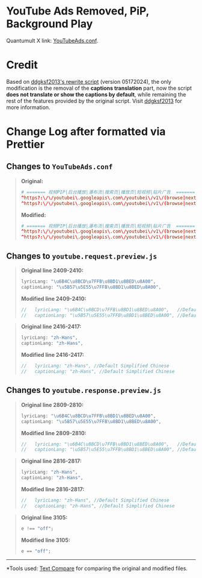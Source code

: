# YouTube Ads Removed, PiP, Background Play

Quantumult X link: [YouTubeAds.conf](https://raw.githubusercontent.com/Ender-Wang/YouTubeAds-PiP-BackgroundPlay/main/YouTubeAds.conf).

# Credit

Based on [ddgksf2013's rewrite script](https://raw.githubusercontent.com/ddgksf2013/Rewrite/master/AdBlock/YoutubeAds.conf) (version 05172024), the only modification is the removal of the **captions translation** part, now the script **does not translate or show the captions by default**, while remaining the rest of the features provided by the original script. Visit [ddgksf2013](https://github.com/ddgksf2013/ddgksf2013) for more information.

# Change Log after formatted via Prettier

## Changes to `YouTubeAds.conf`

> **Original:**
>
> ```conf
> # ======= 视频PIP|后台播放|瀑布流|搜索页|播放页|短视频|贴片广告  ======= #
> ^https?:\/\/youtubei\.googleapis\.com\/youtubei\/v1\/(browse|next|player|reel\/reel_watch_sequence|get_watch) url script-request-body https://raw.githubusercontent.com/Maasea/sgmodule/master/Script/Youtube/dist/youtube.request.preview.js
> ^https?:\/\/youtubei\.googleapis\.com\/youtubei\/v1\/(browse|next|player|search|reel\/reel_watch_sequence|guide|account\/get_setting|get_watch) url script-response-body https://raw.githubusercontent.com/Maasea/sgmodule/master/Script/Youtube/dist/youtube.response.preview.js
> ```
>
> **Modified:**
>
> ```conf
> # ======= 视频PIP|后台播放|瀑布流|搜索页|播放页|短视频|贴片广告  ======= #
> ^https?:\/\/youtubei\.googleapis\.com\/youtubei\/v1\/(browse|next|player|reel\/reel_watch_sequence|get_watch) url script-request-body https://raw.githubusercontent.com/Ender-Wang/YouTubeAds-PiP-BackgroundPlay/main/youtube.request.preview.js
> ^https?:\/\/youtubei\.googleapis\.com\/youtubei\/v1\/(browse|next|player|search|reel\/reel_watch_sequence|guide|account\/get_setting|get_watch) url script-response-body https://raw.githubusercontent.com/Ender-Wang/YouTubeAds-PiP-BackgroundPlay/main/youtube.response.preview.js
> ```

## Changes to `youtube.request.preview.js`

> **Original line 2409-2410:**
>
> ```javascript
> lyricLang: "\u6B4C\u8BCD\u7FFB\u8BD1\u8BED\u8A00",
> captionLang: "\u5B57\u5E55\u7FFB\u8BD1\u8BED\u8A00",
> ```
>
> **Modified line 2409-2410:**
>
> ```javascript
> //   lyricLang: "\u6B4C\u8BCD\u7FFB\u8BD1\u8BED\u8A00",   //Default lyrics > Simplified Chinese off
> //   captionLang: "\u5B57\u5E55\u7FFB\u8BD1\u8BED\u8A00", //Default subtitles > Simplified Chinese off
> ```

> **Original line 2416-2417:**
>
> ```javascript
> lyricLang: "zh-Hans",
> captionLang: "zh-Hans",
> ```
>
> **Modified line 2416-2417:**
>
> ```javascript
> //   lyricLang: "zh-Hans", //Default Simplified Chinese
> //   captionLang: "zh-Hans", //Default Simplified Chinese
> ```

## Changes to `youtube.response.preview.js`

> **Original line 2809-2810:**
>
> ```javascript
> lyricLang: "\u6B4C\u8BCD\u7FFB\u8BD1\u8BED\u8A00",
> captionLang: "\u5B57\u5E55\u7FFB\u8BD1\u8BED\u8A00",
> ```
>
> **Modified line 2809-2810:**
>
> ```javascript
> //   lyricLang: "\u6B4C\u8BCD\u7FFB\u8BD1\u8BED\u8A00",   //Default > lyrics Simplified Chinese off
> //   captionLang: "\u5B57\u5E55\u7FFB\u8BD1\u8BED\u8A00", //Default > subtitles Simplified Chinese off
> ```

> **Original line 2816-2817:**
>
> ```javascript
> lyricLang: "zh-Hans",
> captionLang: "zh-Hans",
> ```
>
> **Modified line 2816-2817:**
>
> ```javascript
> //   lyricLang: "zh-Hans", //Default Simplified Chinese
> //   captionLang: "zh-Hans", //Default Simplified Chinese
> ```

> **Original line 3105:**
>
> ```javascript
> e !== "off";
> ```
>
> **Modified line 3105:**
>
> ```javascript
> e == "off";
> ```

<hr>

\*Tools used: [Text Compare](https://text-compare.com/) for comparing the original and modified files.
